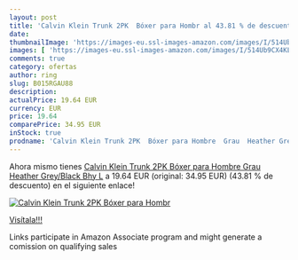 ```yaml
---
layout: post
title: 'Calvin Klein Trunk 2PK  Bóxer para Hombr al 43.81 % de descuento'
date: 
thumbnailImage: 'https://images-eu.ssl-images-amazon.com/images/I/514Ub9CX4KL._SL200_.jpg'
images: [ 'https://images-eu.ssl-images-amazon.com/images/I/514Ub9CX4KL._SL200_.jpg' ]
comments: true
category: ofertas
author: ring
slug: B015RGAU88
description:
actualPrice: 19.64 EUR
currency: EUR
price: 19.64
comparePrice: 34.95 EUR
inStock: true
prodname: 'Calvin Klein Trunk 2PK  Bóxer para Hombre  Grau  Heather Grey/Black Bhy  L'
---
```


Ahora mismo tienes [Calvin Klein Trunk 2PK  Bóxer para Hombre  Grau  Heather Grey/Black Bhy  L](https://www.amazon.es/dp/B015RGAU88/?tag=tolees-21) a 19.64 EUR (original: 34.95 EUR) (43.81 %  de descuento) en el siguiente enlace!

[![Calvin Klein Trunk 2PK  Bóxer para Hombr](https://images-eu.ssl-images-amazon.com/images/I/514Ub9CX4KL._SL200_.jpg)](https://www.amazon.es/dp/B015RGAU88/?tag=tolees-21)

[Visítala!!!](https://www.amazon.es/dp/B015RGAU88/?tag=tolees-21)

Links participate in Amazon Associate program and might generate a comission on qualifying sales
